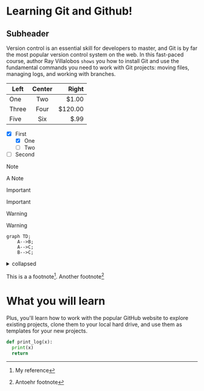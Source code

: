 Learning Git and Github!
=====
Subheader
-------

Version control is an essential skill for developers to master, and Git is by far the most popular version control system on the web. In this fast-paced course, author Ray Villalobos `shows` you how to install Git and use the fundamental commands you need to work with Git projects: moving files, managing logs, and working with branches.

| Left  | Center | Right   |
| -- | :---: | ----: |
| One   | Two    | $1.00   | 
| Three | Four | $120.00 |
| Five  | Six    | $.99    |

- [x] First
  - [x] One
  - [ ] Two
- [ ] Second

> [!NOTE]
> A Note

> [!IMPORTANT]
> Important

> [!WARNING]
> Warning

```mermaid
graph TD;
    A-->B;
    A-->C;
    B-->C;
```

<details>
  <summary>collapsed</summary>

  # Header

  This is the copy for the collapsed text.
</details>


This is a a footnote[^1]. Another footnote[^2]

[^1]: My reference
[^2]: Antoehr footnote

# What you will learn
Plus, you'll learn how to work with the popular GitHub website to explore existing projects, clone them to your local hard drive, and use them as templates for your new projects.
```python
def print_log(x):
  print(x)
  return
```

